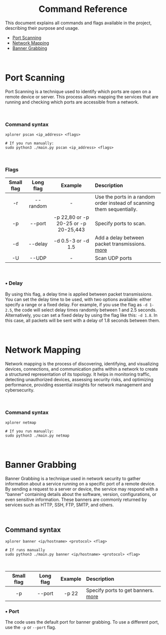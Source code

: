 <h1 align="center"> Command Reference </h1>

This document explains all commands and flags available in the project, describing their purpose and usage.

- [Port Scanning](#port-scanning)
- [Network Mapping](#network-mapping)
- [Banner Grabbing](#banner-grabbing)

<br>


# **Port Scanning**
Port Scanning is a technique used to identify which ports are open on a remote device or server. This process allows mapping the
services that are running and checking which ports are accessible from a network.

<br>


### Command syntax
```
xplorer pscan <ip_address> <flags>

# If you run manually:
sudo python3 ./main.py pscan <ip_address> <flags>
```

<br>

### Flags

| Small flag | Long flag | Example | Description |
|:----:|:----:|:----:|:----|
| -r | --random | - | Use the ports in a random order instead of scanning them sequentially. |
| -p | --port | -p 22,80 or -p 20-25 or -p 20-25,443 | Specify ports to scan. |
| -d | --delay | -d 0.5-3 or -d 1.5 | Add a delay between packet transmissions. [more](#flag-d) |
| -U | --UDP | - | Scan UDP ports |

<br>


<a id='flag-d'></a>
### • Delay
By using this flag, a delay time is applied between packet transmissions. You can set the delay time to be used, with two options
available: either specify a range or a fixed delay. For example, if you use the flag as ``-d 1-2.5``, the code will select delay times
randomly between 1 and 2.5 seconds. Alternatively, you can set a fixed delay by using the flag like this: ``-d 1.8``. In this case,
all packets will be sent with a delay of 1.8 seconds between them.

<br>


# Network Mapping

Network mapping is the process of discovering, identifying, and visualizing devices, connections, and communication paths within a
network to create a structured representation of its topology. It helps in monitoring traffic, detecting unauthorized devices,
assessing security risks, and optimizing performance, providing essential insights for network management and cybersecurity.

<br>

### Command syntax
```
xplorer netmap

# If you run manually:
sudo python3 ./main.py netmap
```
<br>



# **Banner Grabbing**
Banner Grabbing is a technique used in network security to gather information about a service running on a specific port of a remote
device. By sending a request to a server or device, the service may respond with a "banner" containing details about the software,
version, configurations, or even sensitive information. These banners are commonly returned by services such as HTTP, SSH, FTP, SMTP,
and others.

<br>

## Command syntax
```
xplorer banner <ip/hostname> <protocol> <flag>

# If runs manually
sudo python3 ./main.py banner <ip/hostname> <protocol> <flag>
```

<br>

| Small flag | Long flag | Example | Description |
|:----:|:----:|:----:|:----|
| -p | --port | -p 22| Specify ports to get banners. [more](#banner-port)|

<a id='banner-port'></a>
### • Port
The code uses the default port for banner grabbing. To use a different port, use the ``-p`` or ``--port`` flag.

